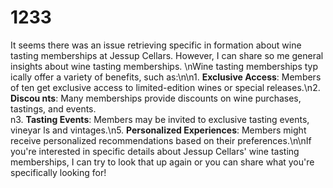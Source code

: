 # 1233

It seems there was an issue retrieving specific in
formation about wine tasting memberships at Jessup Cellars. However, I can share so
me general insights about wine tasting memberships.
\nWine tasting memberships typ
ically offer a variety of benefits, such as:\n\n1. **Exclusive Access**: Members of
ten get exclusive access to limited-edition wines or special releases.\n2. **Discou
nts**: Many memberships provide discounts on wine purchases, tastings, and events.\
n3. **Tasting Events**: Members may be invited to exclusive tasting events, vineyar
ls and vintages.\n5. **Personalized Experiences**: Members might receive personalized recommendations based on their preferences.\n\nIf you're interested in specific details about Jessup Cellars' wine tasting memberships, I can try to look that up again or you can share what you're specifically looking for!
